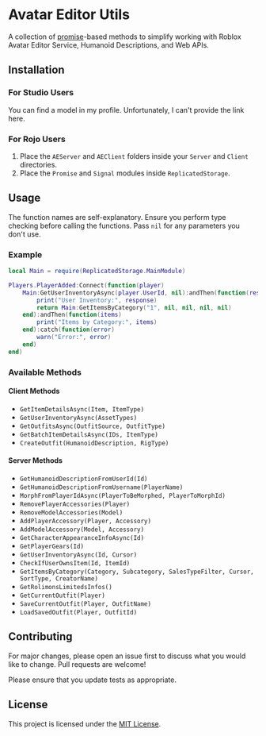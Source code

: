 # Avatar Editor Utils

A collection of [promise](https://eryn.io/roblox-lua-promise/)-based methods to simplify working with Roblox Avatar Editor Service, Humanoid Descriptions, and Web APIs.

## Installation

### For Studio Users
You can find a model in my profile. Unfortunately, I can't provide the link here.

### For Rojo Users
1. Place the `AEServer` and `AEClient` folders inside your `Server` and `Client` directories.
2. Place the `Promise` and `Signal` modules inside `ReplicatedStorage`.

## Usage

The function names are self-explanatory. Ensure you perform type checking before calling the functions. Pass `nil` for any parameters you don't use.

### Example

```lua
local Main = require(ReplicatedStorage.MainModule)

Players.PlayerAdded:Connect(function(player)
    Main:GetUserInventoryAsync(player.UserId, nil):andThen(function(response)
        print("User Inventory:", response)
        return Main:GetItemsByCategory("1", nil, nil, nil, nil)
    end):andThen(function(items)
        print("Items by Category:", items)
    end):catch(function(error)
        warn("Error:", error)
    end)
end)
```

### Available Methods

#### Client Methods
- `GetItemDetailsAsync(Item, ItemType)`
- `GetUserInventoryAsync(AssetTypes)`
- `GetOutfitsAsync(OutfitSource, OutfitType)`
- `GetBatchItemDetailsAsync(IDs, ItemType)`
- `CreateOutfit(HumanoidDescription, RigType)`

#### Server Methods
- `GetHumanoidDescriptionFromUserId(Id)`
- `GetHumanoidDescriptionFromUsername(PlayerName)`
- `MorphFromPlayerIdAsync(PlayerToBeMorphed, PlayerToMorphId)`
- `RemovePlayerAccessories(Player)`
- `RemoveModelAccessories(Model)`
- `AddPlayerAccessory(Player, Accessory)`
- `AddModelAccessory(Model, Accessory)`
- `GetCharacterAppearanceInfoAsync(Id)`
- `GetPlayerGears(Id)`
- `GetUserInventoryAsync(Id, Cursor)`
- `CheckIfUserOwnsItem(Id, ItemId)`
- `GetItemsByCategory(Category, Subcategory, SalesTypeFilter, Cursor, SortType, CreatorName)`
- `GetRolimonsLimitedsInfos()`
- `GetCurrentOutfit(Player)`
- `SaveCurrentOutfit(Player, OutfitName)`
- `LoadSavedOutfit(Player, OutfitId)`

## Contributing

For major changes, please open an issue first to discuss what you would like to change. Pull requests are welcome!

Please ensure that you update tests as appropriate.

## License

This project is licensed under the [MIT License](https://choosealicense.com/licenses/mit/).